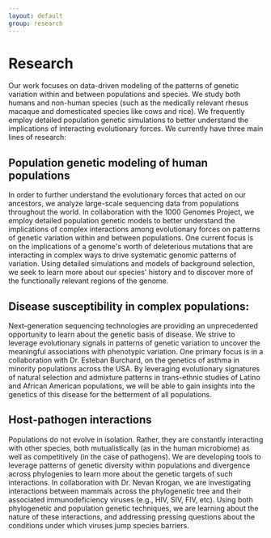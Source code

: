 ```yaml
---
layout: default
group: research
---
```

# Research

<p class="lead">
Our work focuses on data-driven modeling of the patterns of genetic variation 
within and between populations and species. We study both humans and non-human 
species (such as the medically relevant rhesus macaque and domesticated species 
like cows and rice). We frequently employ detailed population genetic 
simulations to better understand the implications of interacting evolutionary 
forces. We currently have three main lines of research:
</p>

## Population genetic modeling of human populations

<p class="lead">
In order to further understand the evolutionary forces that acted on our 
ancestors, we analyze large-scale sequencing data from populations throughout 
the world. In collaboration with the 1000 Genomes Project, we employ detailed 
population genetic models to better understand the implications of complex 
interactions among evolutionary forces on patterns of genetic variation within 
and between populations. One current focus is on the implications of a genome's 
worth of deleterious mutations that are interacting in complex ways to drive 
systematic genomic patterns of variation. Using detailed simulations and models 
of background selection, we seek to learn more about our species' history and 
to discover more of the functionally relevant regions of the genome.
</p>

## Disease susceptibility in complex populations:

<p class="lead">
Next-generation sequencing technologies are providing an unprecedented 
opportunity to learn about the genetic basis of disease. We strive to leverage 
evolutionary signals in patterns of genetic variation to uncover the meaningful 
associations with phenotypic variation. One primary focus is in a collaboration 
with Dr. Esteban Burchard, on the genetics of asthma in minority populations 
across the USA. By leveraging evolutionary signatures of natural selection and 
admixture patterns in trans-ethnic studies of Latino and African American 
populations, we will be able to gain insights into the genetics of this disease 
for the betterment of all populations.
</p>

## Host-pathogen interactions

<p class="lead">
Populations do not evolve in isolation. Rather, they are constantly interacting 
with other species, both mutualistically (as in the human microbiome) as well 
as competitively (in the case of pathogens). We are developing tools to 
leverage patterns of genetic diversity within populations and divergence across 
phylogenies to learn more about the genetic targets of such interactions. 
In collaboration with Dr. Nevan Krogan, we are investigating interactions 
between mammals across the phylogenetic tree and their associated 
immunodeficiency viruses (e.g., HIV, SIV, FIV, etc). Using both phylogenetic 
and population genetic techniques, we are learning about the nature of these 
interactions, and addressing pressing questions about the conditions under 
which viruses jump species barriers.
</p>